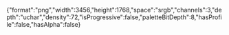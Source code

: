 {"format":"png","width":3456,"height":1768,"space":"srgb","channels":3,"depth":"uchar","density":72,"isProgressive":false,"paletteBitDepth":8,"hasProfile":false,"hasAlpha":false}